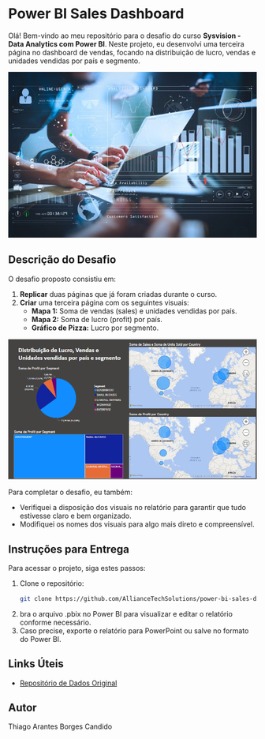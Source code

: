 # Power BI Sales Dashboard

Olá! Bem-vindo ao meu repositório para o desafio do curso **Sysvision - Data Analytics com Power BI**. Neste projeto, eu desenvolvi uma terceira página no dashboard de vendas, focando na distribuição de lucro, vendas e unidades vendidas por país e segmento. 

![Visão Geral do Dashboard](https://github.com/AllianceTechSolutions/dashboard-sales-analysis/blob/main/Imagens/analise%20de%20dados.jpg?raw=true)  


## Descrição do Desafio

O desafio proposto consistiu em:

1. **Replicar** duas páginas que já foram criadas durante o curso.
2. **Criar** uma terceira página com os seguintes visuais:
   - **Mapa 1:** Soma de vendas (sales) e unidades vendidas por país.
   - **Mapa 2:** Soma de lucro (profit) por país.
   - **Gráfico de Pizza:** Lucro por segmento.

![Página do Desafio](https://raw.githubusercontent.com/AllianceTechSolutions/dashboard-sales-analysis/62160837f9518548cae824f49514550ae7070cc5/Imagens/Capturar03.PNG)  


Para completar o desafio, eu também:

- Verifiquei a disposição dos visuais no relatório para garantir que tudo estivesse claro e bem organizado.
- Modifiquei os nomes dos visuais para algo mais direto e compreensível.


## Instruções para Entrega

Para acessar o projeto, siga estes passos:

1. Clone o repositório:
   ```bash
   git clone https://github.com/AllianceTechSolutions/power-bi-sales-dashboard.git

2. bra o arquivo .pbix no Power BI para visualizar e editar o relatório conforme necessário.
3. Caso precise, exporte o relatório para PowerPoint ou salve no formato do Power BI.

## Links Úteis

- [Repositório de Dados Original](https://github.com/julianazanelatto/power_bi_analyst)

## Autor

Thiago Arantes Borges Candido

